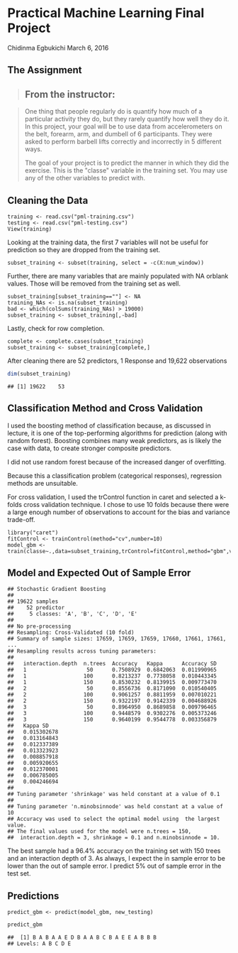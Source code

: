 Practical Machine Learning Final Project
================
Chidinma Egbukichi
March 6, 2016

The Assignment
--------------

> From the instructor:
> --------------------

> One thing that people regularly do is quantify how much of a particular activity they do, but they rarely quantify how well they do it. In this project, your goal will be to use data from accelerometers on the belt, forearm, arm, and dumbell of 6 participants. They were asked to perform barbell lifts correctly and incorrectly in 5 different ways.
>
> The goal of your project is to predict the manner in which they did the exercise. This is the "classe" variable in the training set. You may use any of the other variables to predict with.

Cleaning the Data
-----------------

    training <- read.csv("pml-training.csv")
    testing <- read.csv("pml-testing.csv")
    View(training)

Looking at the training data, the first 7 variables will not be useful for prediction so they are dropped from the training set.

    subset_training <- subset(training, select = -c(X:num_window))

Further, there are many variables that are mainly populated with NA orblank values. Those will be removed from the training set as well.

    subset_training[subset_training==""] <- NA
    training_NAs <- is.na(subset_training)
    bad <- which(colSums(training_NAs) > 19000)
    subset_training <- subset_training[,-bad]

Lastly, check for row completion.

    complete <- complete.cases(subset_training)
    subset_training <- subset_training[complete,]

After cleaning there are 52 predictors, 1 Response and 19,622 observations

``` r
dim(subset_training)
```

    ## [1] 19622    53

Classification Method and Cross Validation
------------------------------------------

I used the boosting method of classification because, as discussed in lecture, it is one of the top-performing algorithms for prediction (along with random forest). Boosting combines many weak predictors, as is likely the case with data, to create stronger composite predictors.

I did not use random forest because of the increased danger of overfitting.

Because this a classification problem (categorical responses), regression methods are unsuitable.

For cross validation, I used the trControl function in caret and selected a k-folds cross validation technique. I chose to use 10 folds because there were a large enough number of observations to account for the bias and variance trade-off.

    library("caret")
    fitControl <- trainControl(method="cv",number=10)
    model_gbm <- train(classe~.,data=subset_training,trControl=fitControl,method="gbm",verbose=FALSE)

Model and Expected Out of Sample Error
--------------------------------------

    ## Stochastic Gradient Boosting 
    ## 
    ## 19622 samples
    ##    52 predictor
    ##     5 classes: 'A', 'B', 'C', 'D', 'E' 
    ## 
    ## No pre-processing
    ## Resampling: Cross-Validated (10 fold) 
    ## Summary of sample sizes: 17659, 17659, 17659, 17660, 17661, 17661, ... 
    ## Resampling results across tuning parameters:
    ## 
    ##   interaction.depth  n.trees  Accuracy   Kappa      Accuracy SD
    ##   1                   50      0.7508929  0.6842063  0.011990965
    ##   1                  100      0.8213237  0.7738058  0.010443345
    ##   1                  150      0.8530232  0.8139915  0.009773470
    ##   2                   50      0.8556736  0.8171090  0.010540405
    ##   2                  100      0.9061257  0.8811959  0.007010221
    ##   2                  150      0.9322197  0.9142339  0.004688926
    ##   3                   50      0.8964950  0.8689858  0.009796465
    ##   3                  100      0.9448579  0.9302276  0.005373246
    ##   3                  150      0.9640199  0.9544778  0.003356879
    ##   Kappa SD   
    ##   0.015302678
    ##   0.013164843
    ##   0.012337389
    ##   0.013323923
    ##   0.008857918
    ##   0.005920655
    ##   0.012370001
    ##   0.006785005
    ##   0.004246694
    ## 
    ## Tuning parameter 'shrinkage' was held constant at a value of 0.1
    ## 
    ## Tuning parameter 'n.minobsinnode' was held constant at a value of 10
    ## Accuracy was used to select the optimal model using  the largest value.
    ## The final values used for the model were n.trees = 150,
    ##  interaction.depth = 3, shrinkage = 0.1 and n.minobsinnode = 10.

The best sample had a 96.4% accuracy on the training set with 150 trees and an interaction depth of 3. As always, I expect the in sample error to be lower than the out of sample error. I predict 5% out of sample error in the test set.

Predictions
-----------

    predict_gbm <- predict(model_gbm, new_testing)

``` r
predict_gbm
```

    ##  [1] B A B A A E D B A A B C B A E E A B B B
    ## Levels: A B C D E
